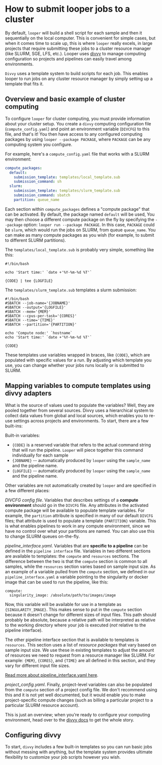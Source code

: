 # How to submit looper jobs to a cluster

By default, `looper` will build a shell script for each sample and then it sequentially on the local computer. This is convenient for simple cases, but when it comes time to scale up, this is where `looper` really excels, in large projects that require submitting these jobs to a cluster resource manager (like SLURM, SGE, LFS, etc.). Looper uses [divvy](http://code.databio.org/divvy) to manage computing configuration so projects and pipelines can easily travel among environments.

`Divvy` uses a template system to build scripts for each job. This enables looper to run jobs on any cluster resource manager by simply setting up a template that fits it.

## Overview and basic example of cluster computing

To configure `looper` for cluster computing, you must provide information about your cluster setup. You create a `divvy` computing configuration file (`compute_config.yaml`) and point an environment variable (`DIVCFG`) to this file, and that's it! You then have access to any configured computing packages by using `looper --package PACKAGE`, where `PACKAGE` can be any computing system you configure.

For example, here's a `compute_config.yaml` file that works with a SLURM environment:
```yaml
compute_packages:
  default:
    submission_template: templates/local_template.sub
    submission_command: sh
  slurm:
    submission_template: templates/slurm_template.sub
    submission_command: sbatch
    partition: queue_name
```

Each section within `compute_packages` defines a "compute package" that can be activated. 
By default, the package named `default` will be used, You may then choose a different compute package on the fly by specifying the `--package` option: ``looper run --package PACKAGE``. In this case, `PACKAGE` could be `slurm`, which would run the jobs on SLURM, from queue `queue_name`. You can make as many compute packages as you wish (for example, to submit to different SLURM partitions).

The `templates/local_template.sub` is probably very simple, something like this:

```
#!/bin/bash

echo 'Start time:' `date +'%Y-%m-%d %T'`

{CODE} | tee {LOGFILE}
```


The `templates/slurm_template.sub` templates a slurm submission:

```
#!/bin/bash
#SBATCH --job-name='{JOBNAME}'
#SBATCH --output='{LOGFILE}'
#SBATCH --mem='{MEM}'
#SBATCH --cpus-per-task='{CORES}'
#SBATCH --time='{TIME}'
#SBATCH --partition='{PARTITION}'

echo 'Compute node:' `hostname`
echo 'Start time:' `date +'%Y-%m-%d %T'`

{CODE}
```

These templates use variables wrapped in braces, like `{CODE}`, which are populated with specific values for a run. By adjusting which template you use, you can change whether your jobs runs locally or is submitted to SLURM.

## Mapping variables to compute templates using divvy adapters

What is the source of values used to populate the variables? Well, they are pooled together from several sources. Divvy uses a hierarchical system to collect data values from global and local sources, which enables you to re-use settings across projects and environments. To start, there are a few built-ins:

Built-in variables:

- `{CODE}` is a reserved variable that refers to the actual command string that will run the pipeline. `Looper` will piece together this command individually for each sample
- `{JOBNAME}` -- automatically produced by `looper` using the `sample_name` and the pipeline name.
- `{LOGFILE}` -- automatically produced by `looper` using the `sample_name` and the pipeline name.


Other variables are not automatically created by `looper` and are specified in a few different places:

*DIVCFG config file*. Variables that describes settings of a **compute environment** should go in the `DIVCFG` file. Any attributes in the activated compute package will be available to populate template variables. For example, the `partition` attribute is specified in many of our default `DIVCFG` files; that attribute is used to populate a template `{PARTITION}` variable. This is what enables pipelines to work in any compute environment, since we have no control over what your partitions are named. You can also use this to change SLURM queues on-the-fly.

*pipeline_interface.yaml*. Variables that are **specific to a pipeline** can be defined in the `pipeline interface` file. Variables in two different sections are available to templates: the `compute` and `resources` sections. The difference between the two is that the `compute` section is common to all samples, while the `resources` section varies based on sample input size. As an example of a variable pulled from the `compute` section, we defined in our `pipeline_interface.yaml` a variable pointing to the singularity or docker image that can be used to run the pipeline, like this:

```
compute:
  singularity_image: /absolute/path/to/images/image
```

Now, this variable will be available for use in a template as `{SINGULARITY_IMAGE}`. This makes sense to put in the `compute` section because it doesn't change for different sizes of input files. This path should probably be absolute, because a relative path will be interpreted as relative to the working directory where your job is executed (*not* relative to the pipeline interface).

The other pipeline interface section that is available to templates is `resources`. This section uses a list of *resource packages* that vary based on sample input size. We use these in existing templates to adjust the amount of resources we need to request from a resource manager like SLURM. For example: `{MEM}`, `{CORES}`, and `{TIME}` are all defined in this section, and they vary for different input file sizes.

[Read more about pipeline_interface.yaml here](pipeline-interface.md).

*project_config.yaml*. Finally, project-level variables can also be populated from the `compute` section of a project config file. We don't recommend using this and it is not yet well documented, but it would enable you to make project-specific compute changes (such as billing a particular project to a particular SLURM resource account).



This is just an overview; when you're ready to configure your computing environment, head over to the [divvy docs](http://divvy.databio.org) to get the whole story.



## Configuring divvy

To start, `divvy` includes a few built-in templates so you can run basic jobs without messing with anything, but the template system provides ultimate flexibility to customize your job scripts however you wish.